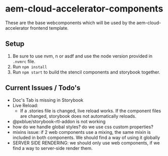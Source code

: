 # aem-cloud-accelerator-components

These are the base webcomponents which will be used by the aem-cloud-accelerator frontend template.

## Setup

1. Be sure to use nvm, n or asdf and use the node version provided in ```.nvmrc``` file.
2. Run ```npm install```
3. Run ```npm start``` to build the stencil components and storybook together.

## Current Issues / Todo's
- Doc's Tab is missing in Storybook
- Live Reload:
  - If a .stories file is changed, live reload works. If the component files are changed, storybook does not automatically reloads.
- @pxblue/storybook-rtl-addon is not working
- how do we handle global styles? do we use css custom properties?
- mixins issue: if 2 web components use a mixing, the same mixin is included in both components. We should find a way of using it globally
- SERVER SIDE RENDERING: we should only use web components, if we find a way to server-side render them.
